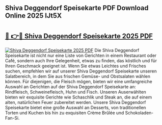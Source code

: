 ## Shiva Deggendorf Speisekarte PDF Download Online 2025 IJt5X

# <h2><a href="http://gcdrhr.nevu.top/?p=Shiva+Deggendorf+Speisekarte">🔗 👉🔴 Shiva Deggendorf Speisekarte 2025 PDF</a></h2>

[![Shiva Deggendorf Speisekarte 2025 PDF](https://i.imgur.com/dBaPXMq.png)](http://gcdrhr.nevu.top/?p=Shiva+Deggendorf+Speisekarte)
Die Shiva Deggendorf Speisekarte ist nicht nur eine Liste von Gerichten in einem Restaurant oder Café, sondern auch Ihre Gelegenheit, etwas zu finden, das köstlich und für Ihren Geschmack geeignet ist. Wenn Sie etwas Leichtes und Frisches suchen, empfehlen wir auf unserer Shiva Deggendorf Speisekarte unseren Salatbereich, in dem Sie aus frischen Gemüse- und Obstsalaten wählen können. Für diejenigen, die Fleisch mögen, bieten wir eine umfangreiche Auswahl an Gerichten auf der Shiva Deggendorf Speisekarte an: Rindfleisch, Schweinefleisch, Huhn und Fisch. Unseren Auserwählten bieten wir exquisite Gerichte wie Schaschlik und Steak an, die auf einem alten, natürlichen Feuer zubereitet werden. Unsere Shiva Deggendorf Speisekarte bietet eine große Auswahl an Desserts, von traditionellen Torten und Kuchen bis hin zu exquisiten Crème Brûlée und Schokoladen-Fan-Si.
